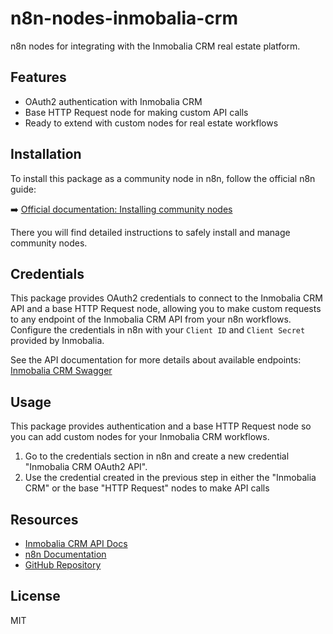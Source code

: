 # n8n-nodes-inmobalia-crm

n8n nodes for integrating with the Inmobalia CRM real estate platform.

## Features
- OAuth2 authentication with Inmobalia CRM
- Base HTTP Request node for making custom API calls
- Ready to extend with custom nodes for real estate workflows

## Installation

To install this package as a community node in n8n, follow the official n8n guide:

➡️ [Official documentation: Installing community nodes](https://docs.n8n.io/integrations/community-nodes/installation/)

There you will find detailed instructions to safely install and manage community nodes.

## Credentials

This package provides OAuth2 credentials to connect to the Inmobalia CRM API and a base HTTP Request node, allowing you to make custom requests to any endpoint of the Inmobalia CRM API from your n8n workflows. Configure the credentials in n8n with your `Client ID` and `Client Secret` provided by Inmobalia.

See the API documentation for more details about available endpoints: [Inmobalia CRM Swagger](https://api-crm.inmobalia.com/docs/swagger-ui)

## Usage

This package provides authentication and a base HTTP Request node so you can add custom nodes for your Inmobalia CRM workflows.

1. Go to the credentials section in n8n and create a new credential "Inmobalia CRM OAuth2 API".
2. Use the credential created in the previous step in either the "Inmobalia CRM" or the base "HTTP Request" nodes to make API calls

## Resources
- [Inmobalia CRM API Docs](https://api-crm.inmobalia.com/docs/swagger-ui)
- [n8n Documentation](https://docs.n8n.io/)
- [GitHub Repository](https://github.com/inmoba/n8n-nodes-inmobalia-crm)

## License

MIT
